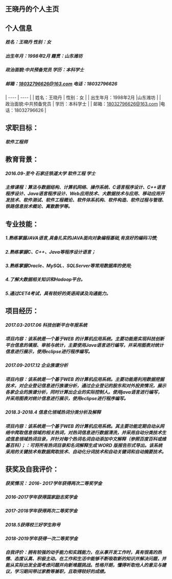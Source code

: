 ## 王晓丹的个人主页


## 个人信息
##### 姓名：王晓丹                          性别：女
##### 出生年月：1998年2月                   籍贯：山东潍坊
##### 政治面貌:中共预备党员                  学历：本科学士
##### 邮箱：18032796626@163.com             电话：18032796626
|  ----  | ----  |
| 姓名：王晓丹  | 性别：女 |
| 出生年月：1998年2月  |山东潍坊 |
| 政治面貌:中共预备党员  | 学历：本科学士 |
| 邮箱：18032796626@163.com  |电话：18032796626 |
## 求职目标：
##### 软件工程师

## 教育背景：
##### 2016.09-至今                 石家庄铁道大学                软件工程                      学士
##### 主修课程：算法与数据结构、计算机网络、操作系统、C语言程序设计、C++语言程序设计、Java语言程序设计、Web应用技术、大数据技术与应用、移动应用开发技术、软件测试、软件工程概论、软件体系机构、软件构造、软件过程与管理、铁路信息技术概论、离散数学等。                         

## 专业技能：
##### 1.熟练掌握JAVA语言,具备扎实的JAVA面向对象编程基础,有良好的编码习惯;
##### 2.熟练掌握C、C++、Java等程序设计语言；
##### 3.熟练掌握Oracle、MySQL、SQLServer等常用数据库的使用;
##### 4.了解大数据相关知识和Hadoop平台。
##### 5.通过CET4考试，具有较好的英语阅读及沟通能力。

## 项目经历：
##### 2017.03-2017.06                    科技创新平台年报系统        
##### 项目内容：该系统是一个基于WEB 的计算机应用系统。主要功能是实现科技创新平台信息的填报、审核与统计，主要使用Java语言进行编写，并采用图表对统计信息进行展示，使用eclipse进行程序编写。
##### 2017.09-2017.12                     企业族谱分析                  
##### 项目内容：该系统是一个基于WEB 的计算机应用系统。主要功能是利用数据挖掘技术，对企业登记信息进行族谱分析，通过企业登记的股东和对外投资情况，展示各家企业的族谱分析，同时计算出企业的实际控制人。使用java语言进行编写，并采用图表对统计信息进行展示，使用eclipse进行程序编写。
##### 2018.3-2018.4                      信息化领域热词分类分析及解释      
##### 项目内容：该系统是一个基于WEB 的计算机应用系统。其主要功能定期自动从网络中爬取信息领域的相关热词，对热词信息进行数据清洗，并采用自动分类技术生成信息领域热词目录，并针对每个热词名词自动添加中文解释（参照百度百科或维基百科）；：可将所有热词目录和名词解释生成 WORD 版报告形式导出。该系统采用的关键技术有数据爬取技术、自动化分词技术和自动关键词和自动摘要技术。


## 获奖及自我评价：
##### 获奖情况： 2016- 2017学年获得两次二等奖学金
#####            2016-2017学年获得国家励志奖学金
#####            2017-2018学年获得两次二等奖学金
#####            2018.5获得校三好学生称号
#####            2018-2019学年获得一次二等奖学金
##### 自我评价：拥有较强的动手能力和实践能力，在从事开发工作时，具有很高的热情、态度认真、积极主动。在工作和生活中能够不断吸取新的知识并解决问题，并能从实际出发全面考虑问题并向新难题挑战。性格开朗，懂得听取他人的意见与建议，学习期间带过家教等兼职，且取得较好的成绩。

